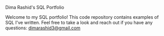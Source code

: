 Dima Rashid's SQL Portfolio 

Welcome to my SQL portfolio! This code repository contains examples of SQL I've written. Feel free to take a look and reach out if you have any questions: dimarashid3@gmail.com
